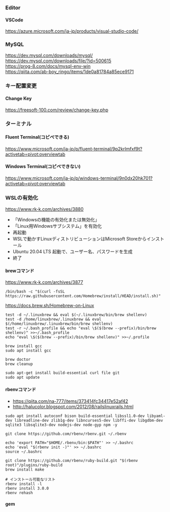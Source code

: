 

### Editor

#### VSCode

https://azure.microsoft.com/ja-jp/products/visual-studio-code/


### MySQL

https://dev.mysql.com/downloads/mysql/  
https://dev.mysql.com/downloads/file/?id=500615  
https://prog-8.com/docs/mysql-env-win  
https://qiita.com/ab-boy_ringo/items/1de0a81784a85ece9171  



### キー配置変更

#### Change Key

https://freesoft-100.com/review/change-key.php


### ターミナル

#### Fluent Terminal(コピペできる)

https://www.microsoft.com/ja-jp/p/fluent-terminal/9p2krlmfxf9t?activetab=pivot:overviewtab

#### Windows Terminal(コピペできない)

https://www.microsoft.com/ja-jp/p/windows-terminal/9n0dx20hk701?activetab=pivot:overviewtab

### WSLの有効化

https://www.rk-k.com/archives/3880

- 「Windowsの機能の有効化または無効化」
- 「Linux用Windowsサブシステム」を有効化
- 再起動
- WSLで動かすLinuxディストリビューションはMicrosoft Storeからインストール
- Ubuntu 20.04 LTS 起動で、ユーザー名、パスワードを生成
- 終了

#### brewコマンド

https://www.rk-k.com/archives/3877

```
/bin/bash -c "$(curl -fsSL https://raw.githubusercontent.com/Homebrew/install/HEAD/install.sh)"
```

https://docs.brew.sh/Homebrew-on-Linux

```
test -d ~/.linuxbrew && eval $(~/.linuxbrew/bin/brew shellenv)
test -d /home/linuxbrew/.linuxbrew && eval $(/home/linuxbrew/.linuxbrew/bin/brew shellenv)
test -r ~/.bash_profile && echo "eval \$($(brew --prefix)/bin/brew shellenv)" >>~/.bash_profile
echo "eval \$($(brew --prefix)/bin/brew shellenv)" >>~/.profile

brew install gcc
sudo apt install gcc

brew doctor
brew cleanup

sudo apt-get install build-essential curl file git
sudo apt update
```

#### rbenvコマンド

- https://qiita.com/na-777/items/373414fc34417e52af42
- http://halucolor.blogspot.com/2012/08/railslinuxrails.html

```
sudo apt install autoconf bison build-essential libssl1.0-dev libyaml-dev libreadline-dev zlib1g-dev libncurses5-dev libffi-dev libgdbm-dev sqlite3 libsqlite3-dev nodejs-dev node-gyp npm -y

git clone https://github.com/rbenv/rbenv.git ~/.rbenv

echo 'export PATH="$HOME/.rbenv/bin:$PATH"' >> ~/.bashrc
echo 'eval "$(rbenv init -)"' >> ~/.bashrc
source ~/.bashrc

git clone https://github.com/rbenv/ruby-build.git "$(rbenv root)"/plugins/ruby-build
brew install make

# インストール可能なリスト
rbenv install -l
rbenv install 3.0.0
rbenv rehash
```


#### gem



